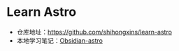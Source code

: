 # Learn Astro
+ 仓库地址：https://github.com/shihongxins/learn-astro
+ 本地学习笔记：[Obsidian-astro](Obsidian://open?vault=astro)

